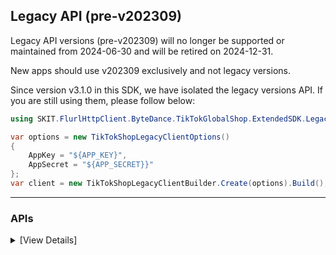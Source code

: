 ﻿## Legacy API (pre-v202309)

Legacy API versions (pre-v202309) will no longer be supported or maintained from 2024-06-30 and will be retired on 2024-12-31.

New apps should use v202309 exclusively and not legacy versions.

Since version v3.1.0 in this SDK, we have isolated the legacy versions API. If you are still using them, please follow below:

```csharp
using SKIT.FlurlHttpClient.ByteDance.TikTokGlobalShop.ExtendedSDK.Legacy;

var options = new TikTokShopLegacyClientOptions()
{
    AppKey = "${APP_KEY}",
    AppSecret = "${APP_SECRET}}"
};
var client = new TikTokShopLegacyClientBuilder.Create(options).Build();
```

---

### APIs

<details>

<summary>[View Details]</summary>

-   Authorization
    -   Get Access Token: `AuthGetToken`
    -   Refresh Access Token: `AuthRefreshToken`
-   Shop
    -   Get Authorized Shop: `ShopGetAuthorizedShopList`
-   Seller
    -   Get Active Shop List: `SellerGetGlobalActiveShopList`
    -   Check Global Product Mode: `SellerCheckGlobalProductMode`
-   Product
    -   Upload File: `ProductUploadFile`
    -   Upload Image: `ProductUploadImage`
    -   Create Product: `ProductCreateProduct`
    -   Delete Product: `ProductDeleteProducts`
    -   Edit Product: `ProductUpdateProduct`
    -   Update Stock: `ProductUpdateProductStock`
    -   Get Product List: `ProductSearchProducts`
    -   Get Product Detail: `ProductGetProductDetail`
    -   Get Product Stock: `ProductGetProductStocks`
    -   Deactivate Product: `ProductDeactivateProducts`
    -   Activate Product: `ProductActivateProducts`
    -   Recover Deleted Product: `ProductRecoverProducts`
    -   Update Price: `ProductUpdateProductPrice`
    -   Get Categories: `ProductGetCategoryList`
    -   Get Brands: `ProductGetBrandList`
    -   Create Brand: `ProductCreateBrand`
    -   Get Attributes: `ProductGetAttributeList`
    -   Get Category Rule: `ProductGetCategoryRules`
    -   Category Recommended: `ProductRecommendCategory`
    -   Pre-check for Operating Product: `ProductPrecheck`
-   Order
    -   Get Order Detail: `OrderGetOrderDetail`
    -   Get Order List: `OrderSearchOrders`
    -   Ship Order: `OrderShipOrder`
-   Fulfillment
    -   Verify Order Split: `FulfillmentVerifyOrderSplit`
    -   Confirm Order Split: `FulfillmentConfirmOrderSplit`
    -   Search Pre Combine Package: `FulfillmentSearchPreCombinePackages`
    -   Get Package Shipping Document: `FulfillmentGetShippingDocument`
    -   Update Package Shipping Info: `FulfillmentUpdateShippingInfo`
    -   Get Package Shipping Info: `FulfillmentGetShippingInfo`
    -   Search Package: `FulfillmentSearchPackages`
    -   Ship Package: `FulfillmentShipPackage`
    -   Get Package Pickup Config: `FulfillmentGetPackagePickupConfigList`
    -   Remove Package Order: `FulfillmentRemovePackageOrders`
    -   Confirm Precombine Package: `FulfillmentConfirmPreCombinePackage`
    -   Get Package Detail: `FulfillmentGetPackageDetail`
    -   Fulfillment Upload Image: `FulfillmentUploadImage`
    -   Update Package Delivery Status: `FulfillmentUpdatePackageDeliveryStatus`
    -   Fulfillment Upload File: `FulfillmentUploadFile`
    -   Batch Ship Packages: `FulfillmentBatchShipPackage`
    -   Get Shipping Service: `FulfillmentGetShippingService`
    -   Create Label: `FulfillmentCreateLabel`
-   Logistics
    -   Get Subscribed Delivery Options: `LogisticsGetSubscribedDeliveryOptions`
    -   Update Shipping Info: `LogisticsUpdateShippingInfo`
    -   Get Shipping Document: `LogisticsGetShippingDocument`
    -   Get Shipping Provider: `LogisticsGetShippingProviderList`
    -   Get Shipping Info: `LogisticsGetShippingInfo`
    -   Get Warehouse List: `LogisticsGetWarehouseList`
-   Reverse
    -   Reject Reverse Request: `ReverseRejectReverseRequest`
    -   Get Reverse Order List: `ReverseSearchReverseOrders`
    -   Confirm Reverse Request: `ReverseConfirmReverseRequest`
    -   Cancel Order: `ReverseCancelOrder`
    -   Get Reject Reason List: `ReverseGetRejectReasonList`
-   Finance
    -   Get Settlements: `FinanceSearchSettlements`
    -   Get Transactions: `FinanceSearchTransactions`
    -   Get Order Settlements: `FinanceGetOrderSettlementList`
-   Global Product
    -   Create Global Product: `GlobalProductCreateProduct`
    -   Get Global Product List: `GlobalProductSearchProducts`
    -   Get Global Product Detail: `GlobalProductGetProductDetail`
    -   Publish Global Product: `GlobalProductPublishProduct`
    -   Update Global Product Price: `GlobalProductUpdateProductPrice`
    -   Get Global Categories: `GlobalProductGetCategoryList`
    -   Edit Global Product: `GlobalProductUpdateProduct`
    -   Get Global Attributes: `GlobalProductGetAttributeList`
    -   Get Global Category Rule: `GlobalProductGetCategoryRules`
    -   Delete Global Product: `GlobalProductDeleteProducts`
-   Promotion
    -   Update Basic Information: `PromotionUpdateActivity`
    -   Get Promotion List: `PromotionSearchActivities`
    -   Deactivate Promotion: `PromotionDeactivateActivity`
    -   Remove Promotion Item: `PromotionRemoveActivityItems`
    -   Get Promotion Details: `PromotionGetActivityDetail`
    -   Add/Update Discount Item: `PromotionAddOrUpdateActivityItems`
    -   Add Promotion: `PromotionCreateActivity`
-   Supply Chain
    -   Package Fulfillment Data Sync: `SupplyChainSyncPackageFulfillmentData`

</details>

